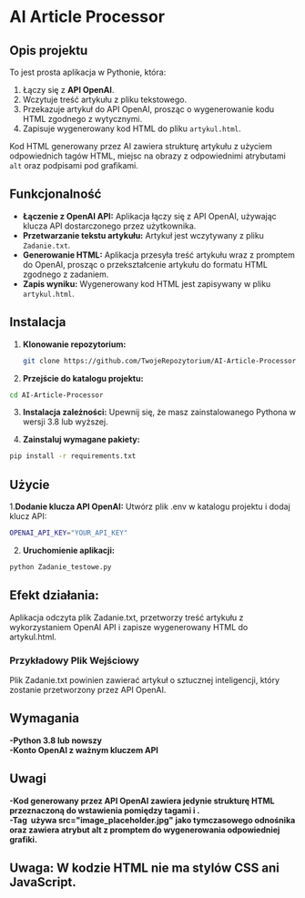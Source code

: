 # AI Article Processor

## Opis projektu

To jest prosta aplikacja w Pythonie, która:
1. Łączy się z **API OpenAI**.
2. Wczytuje treść artykułu z pliku tekstowego.
3. Przekazuje artykuł do API OpenAI, prosząc o wygenerowanie kodu HTML zgodnego z wytycznymi.
4. Zapisuje wygenerowany kod HTML do pliku `artykul.html`.

Kod HTML generowany przez AI zawiera strukturę artykułu z użyciem odpowiednich tagów HTML, miejsc na obrazy z odpowiednimi atrybutami `alt` oraz podpisami pod grafikami.

## Funkcjonalność

- **Łączenie z OpenAI API:** Aplikacja łączy się z API OpenAI, używając klucza API dostarczonego przez użytkownika.
- **Przetwarzanie tekstu artykułu:** Artykuł jest wczytywany z pliku `Zadanie.txt`.
- **Generowanie HTML:** Aplikacja przesyła treść artykułu wraz z promptem do OpenAI, prosząc o przekształcenie artykułu do formatu HTML zgodnego z zadaniem.
- **Zapis wyniku:** Wygenerowany kod HTML jest zapisywany w pliku `artykul.html`.

## Instalacja

1. **Klonowanie repozytorium:**
   ```bash
   git clone https://github.com/TwojeRepozytorium/AI-Article-Processor.git
   ```
2. **Przejście do katalogu projektu:**
  ```bash
  cd AI-Article-Processor
  ```
3. **Instalacja zależności:**
  Upewnij się, że masz zainstalowanego Pythona w wersji 3.8 lub wyższej.

4. **Zainstaluj wymagane pakiety:**
  ```bash
  pip install -r requirements.txt
  ```
## Użycie

1.**Dodanie klucza API OpenAI:**
  Utwórz plik .env w katalogu projektu i dodaj klucz API:
  ```bash
  OPENAI_API_KEY="YOUR_API_KEY"
  ```
2. **Uruchomienie aplikacji:**
  ```bash
  python Zadanie_testowe.py
  ```
## Efekt działania:
  Aplikacja odczyta plik Zadanie.txt, przetworzy treść artykułu z wykorzystaniem OpenAI API i zapisze wygenerowany HTML do artykul.html.

### Przykładowy Plik Wejściowy
  Plik Zadanie.txt powinien zawierać artykuł o sztucznej inteligencji, który zostanie przetworzony przez API OpenAI.

## Wymagania
  **-Python 3.8 lub nowszy**<br>
  **-Konto OpenAI z ważnym kluczem API**<br>

## Uwagi
  **-Kod generowany przez API OpenAI zawiera jedynie strukturę HTML przeznaczoną do wstawienia pomiędzy tagami <body> i </body>.**<br>
  **-Tag <img> używa src="image_placeholder.jpg" jako tymczasowego odnośnika oraz zawiera atrybut alt z promptem do wygenerowania odpowiedniej grafiki.**<br>
  
## Uwaga: W kodzie HTML nie ma stylów CSS ani JavaScript.
